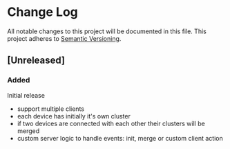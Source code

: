 # Change Log
All notable changes to this project will be documented in this file.
This project adheres to [Semantic Versioning](http://semver.org/).

## [Unreleased]
### Added
Initial release
- support multiple clients
- each device has initially it's own cluster
- if two devices are connected with each other their clusters will be merged
- custom server logic to handle events: init, merge or custom client action
